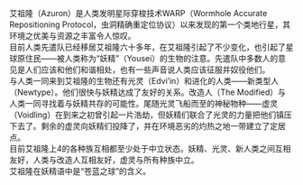 艾祖隆（Azuron）是人类发明星际穿梭技术WARP（Wormhole Accurate Repositioning Protocol，虫洞精确重定位协议）以来发现的第一个类地行星，其环境之优美与资源之丰富令人惊叹。  
目前人类先遣队已经移居艾祖隆六十多年，在艾祖隆引起了不少变化，也引起了星球原住民——被人类称为“妖精”（Yousei）的生物的注意。先遣队中多数人的意见是人们应该和他们和谐相处，也有一些声音说人类应该征服并奴役他们。  
与人类一同来到艾祖隆的生物还有光灵（Edvi’in）和进化的人类——新类型人（Newtype）。他们很快与妖精达成了友好的关系。改造人（The Modified）与人类一同寻找着与妖精共存的可能性。尾随光灵飞船而至的神秘物种——虚灵（Voidling）在到来之初曾引起一片浩劫，但妖精们联合了光灵的力量把他们镇压下去了。剩余的虚灵向妖精们投降了，并在环境恶劣的灼热之地一带建立了定居点。  
目前艾祖隆上4的各种族互相都至少处于中立状态。妖精、光灵、新人类之间互相友好，人类与改造人互相友好，虚灵与所有种族中立。  
艾祖隆在妖精语中是“苍蓝之球”的含义。  
